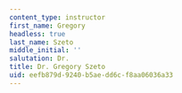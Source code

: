 ```yaml
---
content_type: instructor
first_name: Gregory
headless: true
last_name: Szeto
middle_initial: ''
salutation: Dr.
title: Dr. Gregory Szeto
uid: eefb879d-9240-b5ae-dd6c-f8aa06036a33
---
```

